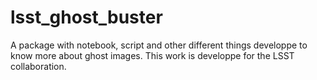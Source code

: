 # lsst_ghost_buster
A package with notebook, script and other different things developpe to know more about ghost images. This work is developpe for the LSST collaboration.
